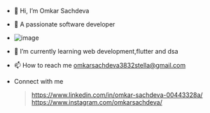 - 👋 Hi, I’m Omkar Sachdeva
- 👀 A passionate software developer
- ![image](https://github.com/omkarsachdeva/omkarsachdeva/assets/125148365/98f9b4bb-c6a7-45cc-b032-7c084ca98251)

- 🌱 I’m currently learning web development,flutter and dsa
- 📫 How to reach me omkarsachdeva3832stella@gmail.com
- Connect with me
  >https://www.linkedin.com/in/omkar-sachdeva-00443328a/
  >https://www.instagram.com/omkarsachdeva/



<!---
omkarsachdeva/omkarsachdeva is a ✨ special ✨ repository because its `README.md` (this file) appears on your GitHub profile.
You can click the Preview link to take a look at your changes.
--->
